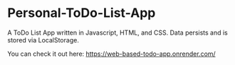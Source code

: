 # Personal-ToDo-List-App
A ToDo List App written in Javascript, HTML, and CSS. Data persists and is stored via LocalStorage.

You can check it out here: https://web-based-todo-app.onrender.com/
